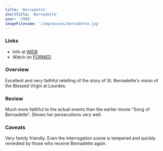 ```yaml
---
title: 'Bernadette'
shortTitle: 'Bernadette'
year: '1988'
imageFilename: '/img/movies/bernadette.jpg'
---
```


### Links

* Info at [IMDB](https://www.imdb.com/title/tt0092639/)
* Watch on [FORMED](https://watch.formed.org/bernadette-1)

### Overview

Excellent and very faithful retelling of the story of St. Bernadette's vision of the Blessed Virgin at Lourdes.

### Review

Much more faithful to the actual events than the earlier movie "Song of Bernadette". Shows her persecutions very well.

### Caveats

Very family friendly. Even the interrogation scene is tempered and quickly remedied by those who receive Bernadette again.
